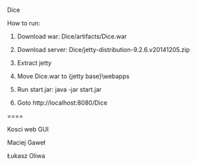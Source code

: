Dice

How to run:

1. Download war: Dice/artifacts/Dice.war

2. Download server: Dice/jetty-distribution-9.2.6.v20141205.zip

3. Extract jetty

4. Move Dice.war to {jetty base}\webapps

5. Run start.jar: java -jar start.jar

6. Goto http://localhost:8080/Dice

====

Kosci web GUI

Maciej Gaweł

Łukasz Oliwa
